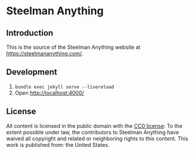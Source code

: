 # Steelman Anything

## Introduction

This is the source of the Steelman Anything website at <https://steelmananything.com/>.

## Development

1. `bundle exec jekyll serve --livereload`
2. Open <http://localhost:4000/>

## License

All content is licensed in the public domain with the [CC0 license](LICENSE.txt): To the extent possible under law, the contributors to Steelman Anything have waived all copyright and related or neighboring rights to this content. This work is published from: the United States.
